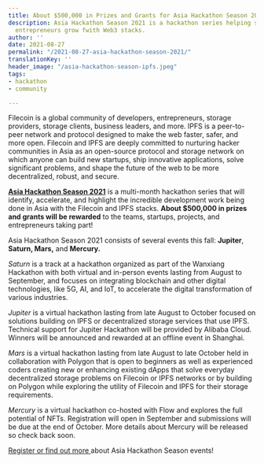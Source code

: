 ```yaml
---
title: About $500,000 in Prizes and Grants for Asia Hackathon Season 2021
description: Asia Hackathon Season 2021 is a hackathon series helping startups and
  entrepreneurs grow fwith Web3 stacks.
author: ''
date: 2021-08-27
permalink: "/2021-08-27-asia-hackathon-season-2021/"
translationKey: ''
header_image: "/asia-hackathon-season-ipfs.jpeg"
tags:
- hackathon
- community

---
```

Filecoin is a global community of developers, entrepreneurs, storage providers, storage clients, business leaders, and more. IPFS is a peer-to-peer network and protocol designed to make the web faster, safer, and more open. Filecoin and IPFS are deeply committed to nurturing hacker communities in Asia as an open-source protocol and storage network on which anyone can build new startups, ship innovative applications, solve significant problems, and shape the future of the web to be more decentralized, robust, and secure.

[**Asia Hackathon Season 2021**](https://events.filecoin.io/asia-hackathon-season) is a multi-month hackathon series that will identify, accelerate, and highlight the incredible development work being done in Asia with the Filecoin and IPFS stacks. **About $500,000 in prizes and grants will be rewarded** to the teams, startups, projects, and entrepreneurs taking part!

Asia Hackathon Season 2021 consists of several events this fall: **Jupiter**, **Saturn, Mars,** and **Mercury.**

_Saturn_ is a track at a hackathon organized as part of the Wanxiang Hackathon with both virtual and in-person events lasting from August to September, and focuses on integrating blockchain and other digital technologies, like 5G, AI, and IoT, to accelerate the digital transformation of various industries.

_Jupiter_ is a virtual hackathon lasting from late August to October focused on solutions building on IPFS or decentralized storage services that use IPFS. Technical support for Jupiter Hackathon will be provided by Alibaba Cloud. Winners will be announced and rewarded at an offline event in Shanghai.

_Mars_ is a virtual hackathon lasting from late August to late October held in collaboration with Polygon that is open to beginners as well as experienced coders creating new or enhancing existing dApps that solve everyday decentralized storage problems on Filecoin or IPFS networks or by building on Polygon while exploring the utility of Filecoin and IPFS for their storage requirements.

_Mercury_ is a virtual hackathon co-hosted with Flow and explores the full potential of NFTs. Registration will open in September and submissions will be due at the end of October. More details about Mercury will be released so check back soon.

[Register or find out more ](https://events.filecoin.io/asia-hackathon-season)about Asia Hackathon Season events!